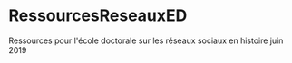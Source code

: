# RessourcesReseauxED
Ressources pour l'école doctorale sur les réseaux sociaux en histoire juin 2019
